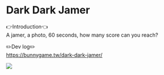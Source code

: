 # Dark Dark Jamer
👉Introduction👈  
A jamer, a photo, 60 seconds, how many score can you reach?

✏️Dev log✏️  
https://bunnygame.tw/dark-dark-jamer/

[<img src="https://img.youtube.com/vi/G5pDIlAq8b8/hqdefault.jpg">](https://youtu.be/G5pDIlAq8b8)
